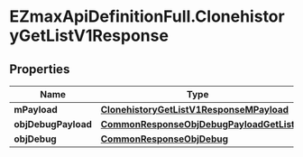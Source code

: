 # EZmaxApiDefinitionFull.ClonehistoryGetListV1Response

## Properties

Name | Type | Description | Notes
------------ | ------------- | ------------- | -------------
**mPayload** | [**ClonehistoryGetListV1ResponseMPayload**](ClonehistoryGetListV1ResponseMPayload.md) |  | 
**objDebugPayload** | [**CommonResponseObjDebugPayloadGetList**](CommonResponseObjDebugPayloadGetList.md) |  | [optional] 
**objDebug** | [**CommonResponseObjDebug**](CommonResponseObjDebug.md) |  | [optional] 


